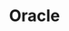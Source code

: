 ---
title: Oracle
category: Serveurs
subcategory: Oracle
permalink: /docs/serveurs/oracle/
layout: category
---